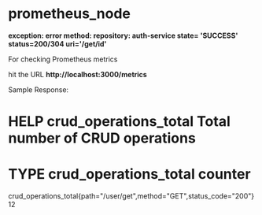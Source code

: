# prometheus_node

**exception: error
method: 
repository: auth-service
state= 'SUCCESS'
status=200/304
uri='/get/id'**


For checking Prometheus metrics

hit the URL **http://localhost:3000/metrics**


Sample Response:

# HELP crud_operations_total Total number of CRUD operations
# TYPE crud_operations_total counter
crud_operations_total{path="/user/get",method="GET",status_code="200"} 12
